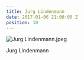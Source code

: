 ```yaml
---
title: Jurg Lindenmann
date: 2017-01-06 21:00:00 Z
position: 10
---
```


![Jurg Lindenmann.jpeg](/uploads/Jurg%20Lindenmann.jpeg)

Jurg Lindenmann